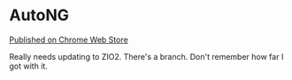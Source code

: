 AutoNG
======

[Published on Chrome Web Store](https://chrome.google.com/webstore/detail/autong/agihpkedabijbaheooefhcinlmbhalef)

Really needs updating to ZIO2. There's a branch. Don't remember
how far I got with it.
